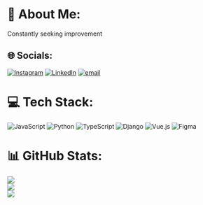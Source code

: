 # 💫 About Me:
Constantly seeking improvement


## 🌐 Socials:
[![Instagram](https://img.shields.io/badge/Instagram-%23E4405F.svg?logo=Instagram&logoColor=white)](https://instagram.com/gabbe_lucas) [![LinkedIn](https://img.shields.io/badge/LinkedIn-%230077B5.svg?logo=linkedin&logoColor=white)](https://linkedin.com/in/gabriel-lucas-de-miranda-35183b299/) [![email](https://img.shields.io/badge/Email-D14836?logo=gmail&logoColor=white)](mailto:gabriel.lucasmirand@gmail.com) 

# 💻 Tech Stack:
![JavaScript](https://img.shields.io/badge/javascript-%23323330.svg?style=for-the-badge&logo=javascript&logoColor=%23F7DF1E) ![Python](https://img.shields.io/badge/python-3670A0?style=for-the-badge&logo=python&logoColor=ffdd54) ![TypeScript](https://img.shields.io/badge/typescript-%23007ACC.svg?style=for-the-badge&logo=typescript&logoColor=white) ![Django](https://img.shields.io/badge/django-%23092E20.svg?style=for-the-badge&logo=django&logoColor=white) ![Vue.js](https://img.shields.io/badge/vue.js-%2335495e.svg?style=for-the-badge&logo=vuedotjs&logoColor=%234FC08D) ![Figma](https://img.shields.io/badge/figma-%23F24E1E.svg?style=for-the-badge&logo=figma&logoColor=white)
# 📊 GitHub Stats:
![](https://github-readme-stats.vercel.app/api?username=Gabz047&theme=dark&hide_border=false&include_all_commits=false&count_private=true)<br/>
![](https://nirzak-streak-stats.vercel.app/?user=Gabz047&theme=dark&hide_border=false)<br/>
![](https://github-readme-stats.vercel.app/api/top-langs/?username=Gabz047&theme=dark&hide_border=false&include_all_commits=false&count_private=true&layout=compact)

<!-- Proudly created with GPRM ( https://gprm.itsvg.in ) -->
